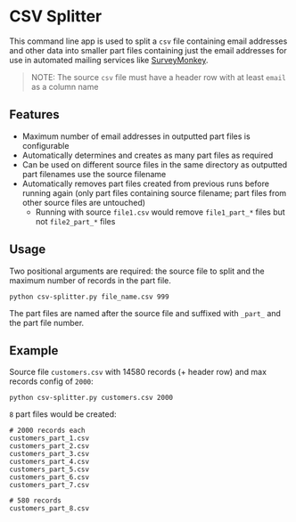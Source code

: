 # CSV Splitter
This command line app is used to split a `csv` file containing email addresses and other data into smaller part files containing just the email addresses for use in automated mailing services like [SurveyMonkey](https://www.surveymonkey.com/).

> NOTE: The source `csv` file must have a header row with at least `email` as a column name

## Features
- Maximum number of email addresses in outputted part files is configurable
- Automatically determines and creates as many part files as required
- Can be used on different source files in the same directory as outputted part filenames use the source filename
- Automatically removes part files created from previous runs before running again (only part files containing source filename; part files from other source files are untouched)
    - Running with source `file1.csv` would remove `file1_part_*` files but not `file2_part_*` files

## Usage
Two positional arguments are required: the source file to split and the maximum number of records in the part file.

`python csv-splitter.py file_name.csv 999`

The part files are named after the source file and suffixed with `_part_` and the part file number.

## Example
Source file `customers.csv` with 14580 records (+ header row) and max records config of `2000`:

`python csv-splitter.py customers.csv 2000`

`8` part files would be created:
```
# 2000 records each
customers_part_1.csv
customers_part_2.csv
customers_part_3.csv
customers_part_4.csv
customers_part_5.csv
customers_part_6.csv
customers_part_7.csv

# 580 records
customers_part_8.csv
```
